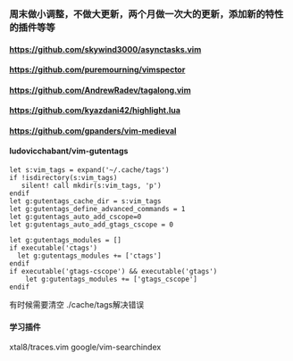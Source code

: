 ### 周末做小调整，不做大更新，两个月做一次大的更新，添加新的特性的插件等等

#### https://github.com/skywind3000/asynctasks.vim
#### https://github.com/puremourning/vimspector
#### https://github.com/AndrewRadev/tagalong.vim
#### https://github.com/kyazdani42/highlight.lua
#### https://github.com/gpanders/vim-medieval
#### ludovicchabant/vim-gutentags
```
let s:vim_tags = expand('~/.cache/tags')
if !isdirectory(s:vim_tags)
   silent! call mkdir(s:vim_tags, 'p')
endif
let g:gutentags_cache_dir = s:vim_tags
let g:gutentags_define_advanced_commands = 1
let g:gutentags_auto_add_cscope=0
let g:gutentags_auto_add_gtags_cscope = 0

let g:gutentags_modules = []
if executable('ctags')
  let g:gutentags_modules += ['ctags']
endif
if executable('gtags-cscope') && executable('gtags')
	let g:gutentags_modules += ['gtags_cscope']
endif

```

有时候需要清空 ./cache/tags解决错误

#### 学习插件
xtal8/traces.vim
google/vim-searchindex
